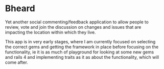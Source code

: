 Bheard
========================

Yet another social commenting/feedback application to allow people
to review, vote and join the discussion on changes and issues that
are impacting the location within which they live.

This app is in very early stages, where I am currently focused on selecting
the correct gems and getting the framework in place before focusing on the
functionality, ie it is as much of playground for looking at some new gems
and rails 4 and implementing traits as it as about the functionality, which
will come after.



